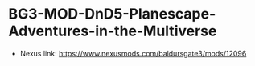 # BG3-MOD-DnD5-Planescape-Adventures-in-the-Multiverse

- Nexus link: https://www.nexusmods.com/baldursgate3/mods/12096
